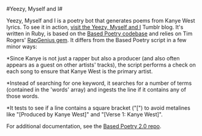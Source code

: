 #Yeezy, Myself and I#

Yeezy, Myself and I is a poetry bot that generates poems from Kanye West lyrics. To see it in action, [visit the Yeezy, Myself and I](http://yeezy-myself-and-i.tumblr.com/) Tumblr blog. It's written in Ruby, is based on the [Based Poetry codebase](https://github.com/mehan/based-poetry-2.0) and relies on Tim Rogers' [RapGenius gem](https://github.com/timrogers/rapgenius). It differs from the Based Poetry script in a few minor ways:

*Since Kanye is not just a rapper but also a producer (and also often appears as a guest on other artists' tracks), the script performs a check on each song to ensure that Kanye West is the primary artist.

*Instead of searching for one keyword, it searches for a number of terms (contained in the 'words' array) and ingests the line if it contains any of those words.

*It tests to see if a line contains a square bracket ("[") to avoid metalines like "[Produced by Kanye West]" and "[Verse 1: Kanye West]".

For additional documentation, see the [Based Poetry 2.0 repo](https://github.com/mehan/based-poetry-2.0).




